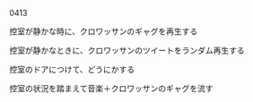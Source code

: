 0413

控室が静かな時に、クロワッサンのギャグを再生する

控室が静かなときに、クロワッサンのツイートをランダム再生する

控室のドアにつけて、どうにかする

控室の状況を踏まえて音楽＋クロワッサンのギャグを流す
